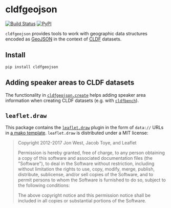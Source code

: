 # cldfgeojson

[![Build Status](https://github.com/cldf/cldfgeojson/workflows/tests/badge.svg)](https://github.com/cldf/cldfgeojson/actions?query=workflow%3Atests)
[![PyPI](https://img.shields.io/pypi/v/cldfgeojson.svg)](https://pypi.org/project/cldfgeojson)

`cldfgeojson` provides tools to work with geographic data structures encoded as [GeoJSON](https://geojson.org)
in the context of [CLDF](https://cldf.clld.org) datasets.


## Install

```shell
pip install cldfgeojson
```


## Adding speaker areas to CLDF datasets

The functionality in [`cldfgeojson.create`](src/cldfgeojson/create.py) helps adding speaker area
information when creating CLDF datasets (e.g. with [`cldfbench`](https://github.com/cldf/cldfbench)).


## `leaflet.draw`

This package contains the [`leaflet.draw`](https://github.com/Leaflet/Leaflet.draw) plugin in the form of `data://` URLs in 
[a mako template](src/cldfgeojson/commands/templates/leaflet.draw.mako). `leaflet.draw` is
distributed under a MIT license:

> Copyright 2012-2017 Jon West, Jacob Toye, and Leaflet
> 
> Permission is hereby granted, free of charge, to any person obtaining a copy of this software and associated documentation files (the "Software"), to deal in the Software without restriction, including without limitation the rights to use, copy, modify, merge, publish, distribute, sublicense, and/or sell copies of the Software, and to permit persons to whom the Software is furnished to do so, subject to the following conditions:
> 
> The above copyright notice and this permission notice shall be included in all copies or substantial portions of the Software.

